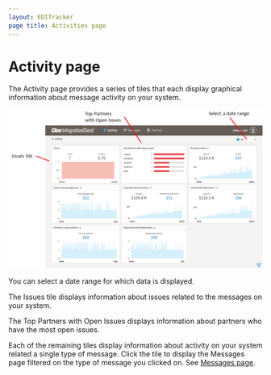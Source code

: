```yaml
---
layout: EDITracker
page title: Activities page
---
```

# Activity page

The Activity page provides a series of tiles that each display graphical information about message activity on your system.

![Activity Page](../images/ActivityPage1.png)

You can select a date range for which data is displayed.

The Issues tile displays information about issues related to the messages on your system.

The Top Partners with Open Issues displays information about partners who have the most open issues. 

Each of the remaining tiles display information about activity on your system related a single type of message. Click the tile to display the Messages page filtered on the type of message you clicked on. See [Messages page](Messages.html).
